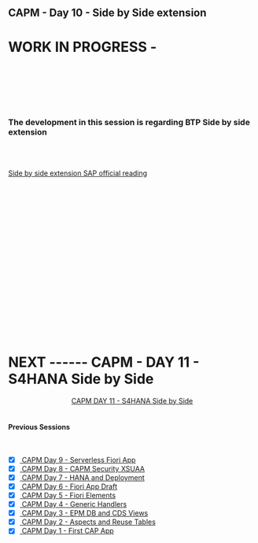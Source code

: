 ## CAPM - Day 10 - Side by Side extension

# WORK IN PROGRESS - 

</br>
</br>


</br> 
</br>
</br>

### The development in this session is regarding BTP Side by side extension 
</br>
</br>

[Side by side extension SAP official reading](https://learning.sap.com/learning-journeys/develop-advanced-extensions-with-sap-cloud-sdk/exploring-side-by-side-extensibility_f2f6f71d-d50c-4a48-b0f9-f5a87f717aa1)

<!--

</br>
</br>

``` cds 
	


``` 

</br>
</br>
<img src="./files/capmd7-1.png" >
</br>
</br>

## MyService.js 
</br>
</br>

```js



```
</br>
<img src="./files/capmd7-2.png" >
</br>
</br>



<details>
<summary> <b> ALL CODE CHANGES - TODAY SESSION </b> </summary>
</br>
</br>

</br>
</br>

</br>
</br>
</details>


-->

</br>
</br>
</br>
</br>
</br>
</br>
</br>
</br>
</br>
</br>


</br>
</br>
</br>
</br>
</br>
</br>
</br>
</br>

# NEXT ------ CAPM - DAY 11 - S4HANA Side by Side

<p align="center"> 
<a href="https://github.com/Octavius-Dante/Tetra_Proxima/tree/main/CAPM-DAY-11"> CAPM DAY 11 - S4HANA Side by Side</a> 
	
</br>
</br>

#### Previous Sessions
</br>
<!--
- [x] <a href="https://github.com/Octavius-Dante/Tetra_Proxima/tree/main/CAPM-DAY-12"> CAPM Day 12 - Extension CI CD</a>
- [x] <a href="https://github.com/Octavius-Dante/Tetra_Proxima/tree/main/CAPM-DAY-11"> CAPM Day 11 - S4HANA Side by Side</a>
- [x] <a href="https://github.com/Octavius-Dante/Tetra_Proxima/tree/main/CAPM-DAY-10"> CAPM Day 10 - Side by Side extension</a>
-->

- [x] <a href="https://github.com/Octavius-Dante/Tetra_Proxima/tree/main/CAPM-DAY-9"> CAPM Day 9 - Serverless Fiori App</a>
- [x] <a href="https://github.com/Octavius-Dante/Tetra_Proxima/tree/main/CAPM-DAY-8"> CAPM Day 8 - CAPM Security XSUAA</a>
- [x] <a href="https://github.com/Octavius-Dante/Tetra_Proxima/tree/main/CAPM-DAY-7"> CAPM Day 7 - HANA and Deployment</a>
- [x] <a href="https://github.com/Octavius-Dante/Tetra_Proxima/tree/main/CAPM-DAY-6"> CAPM Day 6 - Fiori App Draft</a>
- [x] <a href="https://github.com/Octavius-Dante/Tetra_Proxima/tree/main/CAPM-DAY-5"> CAPM Day 5 - Fiori Elements</a>
- [x] <a href="https://github.com/Octavius-Dante/Tetra_Proxima/tree/main/CAPM-DAY-4"> CAPM Day 4 - Generic Handlers</a>
- [x] <a href="https://github.com/Octavius-Dante/Tetra_Proxima/tree/main/CAPM-DAY-3"> CAPM Day 3 - EPM DB and CDS Views</a>
- [x] <a href="https://github.com/Octavius-Dante/Tetra_Proxima/tree/main/CAPM-DAY-2"> CAPM Day 2 - Aspects and Reuse Tables</a>
- [x] <a href="https://github.com/Octavius-Dante/Tetra_Proxima/tree/main/CAPM-DAY-1"> CAPM Day 1 - First CAP App </a>

</br>
</br>

</p>
